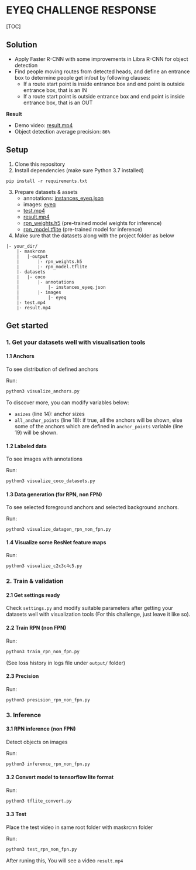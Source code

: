 # EYEQ CHALLENGE RESPONSE

[TOC]

## Solution

- Apply Faster R-CNN with some improvements in Libra R-CNN for object detection
- Find people moving routes from detected heads, and define an entrance box to determine people get in/out by following clauses:
  - If a route start point is inside entrance box and end point is outside entrance box, that is an IN
  - If a route start point is outside entrance box and end point is inside entrance box, that is an OUT

**Result**

- Demo video:  [result.mp4](https://drive.google.com/file/d/1Xpr8OBNeAaEmjrG4pbudd_trXkoOBlJJ/view?usp=sharing)
- Object detection average precision: `86%`

## Setup

1. Clone this repository
2. Install dependencies (make sure Python 3.7 installed)

```
pip install -r requirements.txt
```

3. Prepare datasets & assets
   - annotations: [instances_eyeq.json](https://drive.google.com/file/d/1IwPJlvhA1IT3bUIm6iTKhcfVeJT1J0KW/view?usp=sharing)
   - images: [eyeq](https://drive.google.com/open?id=1J5fsS6v36YaNvCS39SPDhXm5sOa7dpYm)
   - [test.mp4](https://drive.google.com/file/d/1oTtuYGKTIYvX7NXmgkSs54Fiu9Vux5IC/view?usp=sharing)
   - [result.mp4](https://drive.google.com/file/d/1Xpr8OBNeAaEmjrG4pbudd_trXkoOBlJJ/view?usp=sharing)
   - [rpn_weights.h5](https://drive.google.com/file/d/1-k1BS6dXjxLKEc2MTDH2_ylOSigE0N7j/view?usp=sharing) (pre-trained model weights for inference)
   - [rpn_model.tflite](https://drive.google.com/file/d/1m4Ki63_XVFlBz12M2Woca_N0hjnXuyRf/view?usp=sharing) (pre-trained model for inference)
4. Make sure that the datasets along with the project folder as below

```
|- your_dir/
    |- maskrcnn
    |   |-output
    |       |- rpn_weights.h5
    |       |- rpn_model.tflite
    |- datasets
    |   |- coco
    |       |- annotations
    |           |- instances_eyeq.json
    |       |- images
    |           |- eyeq
    |- test.mp4
    |- result.mp4
```



## Get started

### 1. Get your datasets well with visualisation tools    

#### 1.1 Anchors

To see distribution of defined anchors

Run:

```bash
python3 visualize_anchors.py
```

To discover more, you can modify variables below:

- `asizes` (line 14): anchor sizes
- `all_anchor_points` (line 18): if true, all the anchors will be shown, else some of the anchors which are defined in `anchor_points` variable (line 19) will be shown.

#### 1.2 Labeled data

To see images with annotations

Run:

```bash
python3 visualize_coco_datasets.py
```

#### 1.3 Data generation (for RPN, non FPN)

To see selected foreground anchors and  selected background anchors.

Run:

```
python3 visualize_datagen_rpn_non_fpn.py
```

#### 1.4 Visualize some ResNet feature maps

Run:

```bash
python3 visualize_c2c3c4c5.py
```

### 2. Train & validation

#### 2.1 Get settings ready

Check `settings.py` and modify suitable parameters after getting your datasets well with visualization tools (For this challenge, just leave it like so).

#### 2.2 Train RPN (non FPN)

Run:

```bash
python3 train_rpn_non_fpn.py
```

(See loss history in logs file under `output/` folder)

#### 2.3 Precision

Run:

```bash
python3 presision_rpn_non_fpn.py
```

### 3. Inference

#### 3.1 RPN inference (non FPN)

Detect objects on images

 Run:

```bash
python3 inference_rpn_non_fpn.py
```

#### 3.2 Convert model to tensorflow lite format

Run: 

```bash
python3 tflite_convert.py
```

#### 3.3 Test

Place the test video in same root folder with maskrcnn folder

Run:

```bash
python3 test_rpn_non_fpn.py
```

After runing this, You will see a video `result.mp4`